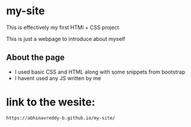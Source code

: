 # my-site

This is effectively my first HTMl + CSS project

This is just a webpage to introduce about myself

## About the page
* I used basic CSS and HTML along with some snippets from bootstrap
* I havent used any JS written by me

# link to the wesite:
```
https://abhinavreddy-b.github.io/my-site/
```